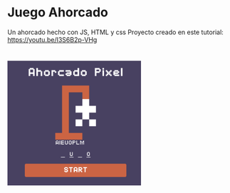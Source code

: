 # Juego Ahorcado

Un ahorcado hecho con JS, HTML y css Proyecto creado en este tutorial: https://youtu.be/I3S6B2p-VHg

<h1>
  <img src="src/Img/img-readme.png" alt="Img ahorcado" width="300">
</h1>